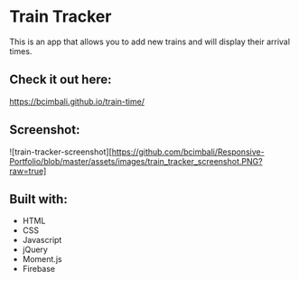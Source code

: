 # Train Tracker

This is an app that allows you to add new trains and will display their arrival times.

## Check it out here:

https://bcimbali.github.io/train-time/

## Screenshot:

![train-tracker-screenshot][https://github.com/bcimbali/Responsive-Portfolio/blob/master/assets/images/train_tracker_screenshot.PNG?raw=true]

## Built with:

- HTML
- CSS
- Javascript
- jQuery
- Moment.js
- Firebase

